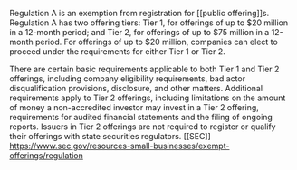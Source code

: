Regulation A is an exemption from registration for [[public offering]]s. Regulation A has two offering tiers: Tier 1, for offerings of up to $20 million in a 12-month period; and Tier 2, for offerings of up to $75 million in a 12-month period. For offerings of up to $20 million, companies can elect to proceed under the requirements for either Tier 1 or Tier 2.

There are certain basic requirements applicable to both Tier 1 and Tier 2 offerings, including company eligibility requirements, bad actor disqualification provisions, disclosure, and other matters. Additional requirements apply to Tier 2 offerings, including limitations on the amount of money a non-accredited investor may invest in a Tier 2 offering, requirements for audited financial statements and the filing of ongoing reports. Issuers in Tier 2 offerings are not required to register or qualify their offerings with state securities regulators.
[[SEC]]
https://www.sec.gov/resources-small-businesses/exempt-offerings/regulation